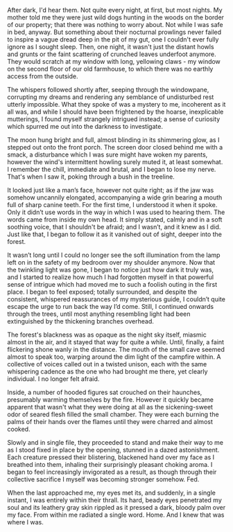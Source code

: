 After dark, I'd hear them. Not quite every night, at first, but most nights. My mother told me they were just wild dogs hunting in the woods on the border of our property; that there was nothing to worry about. Not while I was safe in bed, anyway. But something about their nocturnal prowlings never failed to inspire a vague dread deep in the pit of my gut, one I couldn't ever fully ignore as I sought sleep. Then, one night, it wasn't just the distant howls and grunts or the faint scattering of crunched leaves underfoot anymore. They would scratch at my window with long, yellowing claws - my window on the second floor of our old farmhouse, to which there was no earthly access from the outside.

The whispers followed shortly after, seeping through the windowpane, corrupting my dreams and rendering any semblance of undisturbed rest utterly impossible. What they spoke of was a mystery to me, incoherent as it all was, and while I should have been frightened by the hoarse, inexplicable mutterings, I found myself strangely intrigued instead; a sense of curiosity which spurred me out into the darkness to investigate. 

The moon hung bright and full, almost blinding in its shimmering glow, as I stepped out onto the front porch. The screen door closed behind me with a smack, a disturbance which I was sure might have woken my parents, however the wind's intermittent howling surely muted it, at least somewhat. I remember the chill, immediate and brutal, and I began to lose my nerve. That's when I saw it, poking through a bush in the treeline. 

It looked just like a man’s face, however not quite right; as if the jaw was somehow uncannily elongated, accompanying a wide grin bearing a mouth full of sharp canine teeth. For the first time, I understood it when it spoke. Only it didn’t use words in the way in which I was used to hearing them. The words came from inside my own head. It simply stated, calmly and in a soft soothing voice, that I shouldn't be afraid; and I wasn’t, and it knew as I did. Just like that, I began to follow it as it vanished out of sight, deeper into the forest.

It wasn’t long until I could no longer see the soft illumination from the lamp left on in the safety of my bedroom over my shoulder anymore. Now that the twinkling light was gone, I began to notice just how dark it truly was, and I started to realize how much I had forgotten myself in that powerful sense of intrigue which had moved me to such a foolish outing in the first place. I began to feel exposed; totally surrounded, and despite the consistent, whispered reassurances of my mysterious guide, I couldn’t quite escape the urge to run back the way I’d come. Still, I continued onwards through the trees, until most anything resembling light had been extinguished by the thickening branches overhead.

The forest's blackness was as opaque as the night sky itself, miasmic almost in the air, and it stayed that way for quite a while. Until, finally, a faint flickering shone wanly in the distance. The mouth of the small cave seemed almost to speak too, warping around the dim light of the campfire within. A collective of voices called out in a twisted unison, each with the same whispering cadence as the one who had brought me there, yet clearly individual. I no longer felt afraid.

Inside, a number of hooded figures sat crouched on their haunches, presumably warming themselves by the fire. However it quickly became apparent that wasn't what they were doing at all as the sickening-sweet odor of seared flesh filled the small chamber. They were each burning the palms of their hands over the flames until they were charred and almost cooked. 

Slowly and in single file, they proceeded to stand and make their way to me as I stood fixed in place by the opening, stunned in a dazed astonishment. Each creature pressed their blistering, blackened hand over my face as I breathed into them, inhaling their surprisingly pleasant choking aroma. I began to feel increasingly invigorated as a result, as though through their collective sacrifice I myself was becoming stronger somehow. Fed.

When the last approached me, my eyes met its, and suddenly, in a single instant, I was entirely within their thrall. Its hard, beady eyes penetrated my soul and its leathery gray skin rippled as it pressed a dark, bloody palm over my face. From within me radiated a single word. Home. And I knew that was where I was.